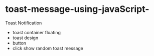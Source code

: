 # toast-message-using-javaScript-
Toast Notification

-   toast container floating
-   toast design
-   button
-   click show random toast message
